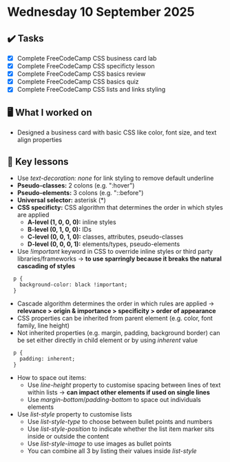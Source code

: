 # Wednesday 10 September 2025

## ✔️ Tasks

- [x] Complete FreeCodeCamp CSS business card lab
- [x] Complete FreeCodeCamp CSS specificty lesson
- [x] Complete FreeCodeCamp CSS basics review
- [x] Complete FreeCodeCamp CSS basics quiz
- [x] Complete FreeCodeCamp CSS lists and links styling

## 🖥️ What I worked on

- Designed a business card with basic CSS like color, font size, and text align properties

## 📓 Key lessons

- Use _text-decoration: none_ for link styling to remove default underline
- **Pseudo-classes:** 2 colons (e.g. ":hover")
- **Pseudo-elements:** 3 colons (e.g. "::before")
- **Universal selector:** asterisk (*)
- **CSS specificty:** CSS algorithm that determines the order in which styles are applied
  - **A-level (1, 0, 0, 0):** inline styles
  - **B-level (0, 1, 0, 0):** IDs
  - **C-level (0, 0, 1, 0):** classes, attributes, pseudo-classes
  - **D-level (0, 0, 0, 1):** elements/types, pseudo-elements
- Use _!important_ keyword in CSS to override inline styles or third party libraries/frameworks → **to use sparringly because it breaks the natural cascading of styles**
```
  p {
    background-color: black !important;
  }
```
- Cascade algorithm determines the order in which rules are applied → **relevance > origin & importance > specificity > order of appearance**
- CSS properties can be inherited from parent element (e.g. color, font family, line height)
- Not inherited properties (e.g. margin, padding, background border) can be set either directly in child element or by using _inherent_ value
```
  p {
    padding: inherent;
  }
```
- How to space out items:
  - Use _line-height_ property to customise spacing between lines of text within lists → **can impact other elements if used on single lines**
  - Use _margin-bottom_/_padding-bottom_ to space out individuals elements
- Use _list-style_ property to customise lists
  - Use _list-style-type_ to choose between bullet points and numbers
  - Use _list-style-position_ to indicate whether the list item marker sits inside or outside the content
  - Use _list-style-image_ to use images as bullet points
  - You can combine all 3 by listing their values inside _list-style_

